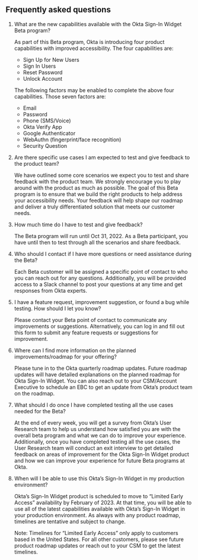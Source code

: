 ## Frequently asked questions

  
 1. What are the new capabilities available with the Okta Sign-In Widget Beta program?
 
    As part of this Beta program, Okta is introducing four product capabilities with improved accessibility. The four capabilities are:

    * Sign Up for New Users
    * Sign In Users
    * Reset Password
    * Unlock Account

    The following factors may be enabled to complete the above four capabilities. Those seven factors are:

    * Email
    * Password
    * Phone (SMS/Voice)
    * Okta Verify App
    * Google Authenticator
    * WebAuthn (fingerprint/face recognition)
    * Security Question

  

2. Are there specific use cases I am expected to test and give feedback to the product team?

    We have outlined some core scenarios we expect you to test and share feedback with the product team. We strongly encourage you to play around with the product as much as possible. The goal of this Beta program is to ensure that we build the right products to help address your accessibility needs. Your feedback will help shape our roadmap and deliver a truly differentiated solution that meets our customer needs.

  

3. How much time do I have to test and give feedback?

    The Beta program will run until Oct 31, 2022. As a Beta participant, you have until then to test through all the scenarios and share feedback.

  

4. Who should I contact if I have more questions or need assistance during the Beta?
    
    Each Beta customer will be assigned a specific point of contact to who you can reach out for any questions. Additionally, you will be provided access to a Slack channel to post your questions at any time and get responses from Okta experts.

5. I have a feature request, improvement suggestion, or found a bug while testing. How should I let you know?
    
    Please contact your Beta point of contact to communicate any improvements or suggestions. Alternatively, you can log in and fill out this form to submit any feature requests or suggestions for improvement.

  

6. Where can I find more information on the planned improvements/roadmap for your offering?

    Please tune in to the Okta quarterly roadmap updates. Future roadmap updates will have detailed explanations on the planned roadmap for Okta Sign-In Widget. You can also reach out to your CSM/Account Executive to schedule an EBC to get an update from Okta’s product team on the roadmap.

  

7. What should I do once I have completed testing all the use cases needed for the Beta?

    At the end of every week, you will get a survey from Okta’s User Research team to help us understand how satisfied you are with the overall beta program and what we can do to improve your experience. Additionally, once you have completed testing all the use cases, the User Research team will conduct an exit interview to get detailed feedback on areas of improvement for the Okta Sign-In Widget product and how we can improve your experience for future Beta programs at Okta.

  

8. When will I be able to use this Okta’s Sign-In Widget in my production environment?
    
    Okta’s Sign-In Widget product is scheduled to move to “Limited Early Access” availability by February of 2023. At that time, you will be able to use all of the latest capabilities available with Okta’s Sign-In Widget in your production environment. As always with any product roadmap, timelines are tentative and subject to change.

    Note: Timelines for “Limited Early Access” only apply to customers based in the United States. For all other customers, please see future product roadmap updates or reach out to your CSM to get the latest timelines.